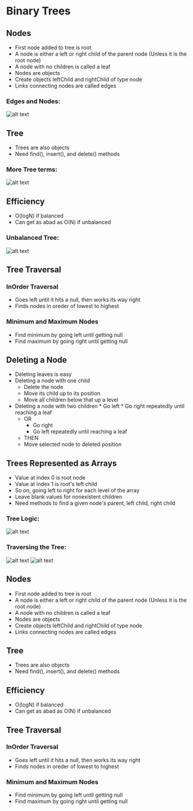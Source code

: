 # Binary Trees

## Nodes
* First node added to tree is root
* A node is either a left or right child of the parent node (Unless it is the root node)
* A node with no children is called a leaf
* Nodes are objects
* Create objects leftChild and rightChild of type node
* Links connecting nodes are called edges

### Edges and Nodes:

![alt text](./images/image1.jpg)

## Tree
* Trees are also objects
* Need find(), insert(), and delete() methods

### More Tree terms:

![alt text](./images/image2.jpg)

## Efficiency
* O(logN) if balanced
* Can get as abad as O(N) if unbalanced

### Unbalanced Tree:

![alt text](./images/image4.jpg)

## Tree Traversal

### InOrder Traversal
* Goes left until it hits a null, then works its way right
* Finds nodes in oreder of lowest to highest

### Minimum and Maximum Nodes
* Find minimum by going left until getting null
* Find maximum by going right until getting null

## Deleting a Node
* Deleting leaves is easy
* Deleting a node with one child
    * Delete the node
    * Move its child up to its position
    * Move all children below that up a level
* Deleting a node with two children
        * Go left
        * Go right repeatedly until reaching a leaf
    * OR
        * Go right
        * Go left repeatedly until reaching a leaf
    * THEN
    * Move selected node to deleted position

## Trees Represented as Arrays
* Value at index 0 is root node
* Value at index 1 is root's left child
* So on, going left to right for each level of the array
* Leave blank values for nonexistent children
* Need methods to find a given node's parent, left child, right child

### Tree Logic:

![alt text](./images/image3.jpg)

### Traversing the Tree:

![alt text](./images/image5.jpg)
![alt text](./images/image6.jpg)

## Nodes
* First node added to tree is root
* A node is either a left or right child of the parent node (Unless it is the root node)
* A node with no children is called a leaf
* Nodes are objects
* Create objects leftChild and rightChild of type node
* Links connecting nodes are called edges

## Tree
* Trees are also objects
* Need find(), insert(), and delete() methods

## Efficiency
* O(logN) if balanced
* Can get as abad as O(N) if unbalanced

## Tree Traversal

### InOrder Traversal
* Goes left until it hits a null, then works its way right
* Finds nodes in oreder of lowest to highest

### Minimum and Maximum Nodes
* Find minimum by going left until getting null
* Find maximum by going right until getting null


